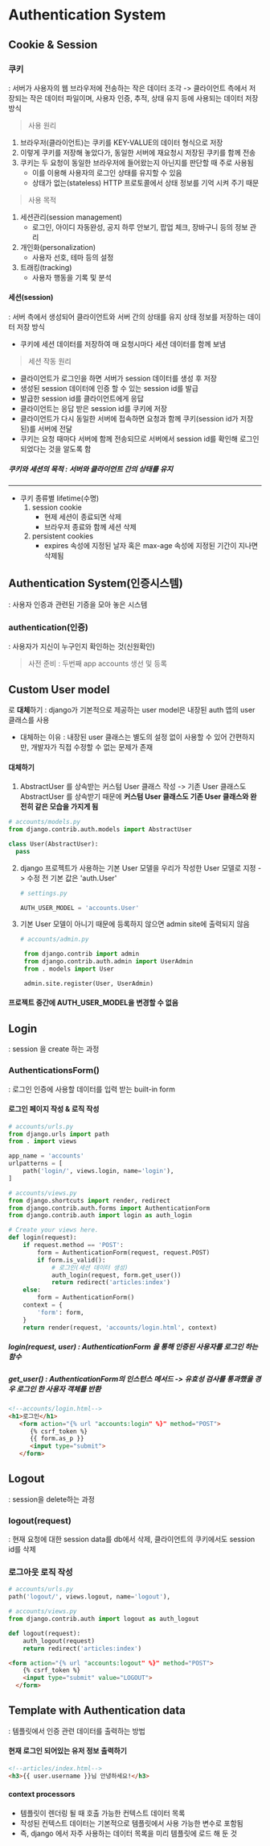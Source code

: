 # Authentication System
## Cookie & Session
### 쿠키
: 서버가 사용자의 웹 브라우저에 전송하는 작은 데이터 조각
-> 클라이언트 측에서 저장되는 작은 데이터 파일이며, 사용자 인증, 추적, 상태 유지 등에 사용되는 데이터 저장 방식
> 사용 원리
1. 브라우저(클라이언트)는 쿠키를  KEY-VALUE의 데이터 형식으로 저장
2. 이렇게 쿠키를 저장해 놓았다가, 동일한 서버에 재요청시 저장된 쿠키를 함께 전송
3. 쿠키는 두 요청이 동일한 브라우저에 들어왔는지 아닌지를 판단할 때 주로 사용됨
   - 이를 이용해 사용자의 로그인 상태를 유지할 수 있음
   - 상태가 없는(stateless) HTTP 프로토콜에서 상태 정보를 기억 시켜 주기 때문

> 사용 목적
1. 세션관리(session management)
   - 로그인, 아이디 자동완성, 공지 하루 안보기, 팝업 체크, 장바구니 등의 정보 관리
2. 개인화(personalization)
   - 사용자 선호, 테마 등의 설정
3. 트래킹(tracking)
   - 사용자 행동을 기록 및 분석

#### 세션(session)
: 서버 측에서 생성되어 클라이언트와 서버 간의 상태를 유지 상태 정보를 저장하는 데이터 저장 방식
- 쿠키에 세션 데이터를 저장하여 매 요청시마다 세션 데이터를 함께 보냄
> 세션 작동 원리
  - 클라이언트가 로그인을 하면 서버가 session 데이터를 생성 후 저장
  - 생성된 session 데이터에 인증 할 수 있는 session id를 발급
  - 발급한 session id를 클라이언트에게 응답
  - 클라이언트는 응답 받은 session id를 쿠키에 저장
  - 클라이언트가 다시 동일한 서버에 접속하면 요청과 함께 쿠키(session id가 저장된)를 서버에 전달
  - 쿠키는 요청 때마다 서버에 함께 전송되므로 서버에서 session id를 확인해 로그인 되었다는 것을 알도록 함

##### 쿠키와 세션의 목적 : 서버와 클라이언트 간의 상태를 유지

----
- 쿠키 종류별 lifetime(수명)
  1. session cookie
       - 현제 세션이 종료되면 삭제
       - 브라우저 종료와 함께 세션 삭제
  2. persistent cookies
      - expires 속성에 지정된 날자 혹은 max-age 속성에 지정된 기간이 지나면 삭제됨


## Authentication System(인증시스템)
: 사용자 인증과 관련된 기증을 모아 놓은 시스템 
### authentication(인증)
: 사용자가 지신이 누구인지 확인하는 것(신원확인)
> 사전 준비 : 두번째 app accounts 생선 및 등록

## Custom User model
로 **대체**하기
: django가 기본적으로 제공하는 user model은 내장된 auth 앱의 user 클래스를 사용
- 대체하는 이유 : 내장된 user 클래스는 별도의 설정 없이 사용할 수 있어 간편하지만, 개발자가 직접 수정할 수 없는 문제가 존재

#### 대체하기
1. AbstractUser 를 상속받는 커스텀 User 클래스 작성
   -> 기존 User 클래스도 AbstractUser 를 상속받기 때문에 **커스텀 User 클래스도 기존 User 클래스와 완전히 같은 모습을 가지게 됨**
  ```python
  # accounts/models.py
  from django.contrib.auth.models import AbstractUser

  class User(AbstractUser):
    pass
  ```
2. django 프로젝트가 사용하는 기본 User 모델을 우리가 작성한 User 모델로 지정 -> 수정 전 기본 값은 'auth.User'
   ```python
   # settings.py

   AUTH_USER_MODEL = 'accounts.User'
   ```

3. 기본 User 모델이 아니기 때문에 등록하지 않으면 admin site에 출력되지 않음
   ```python
   # accounts/admin.py

    from django.contrib import admin
    from django.contrib.auth.admin import UserAdmin
    from . models import User

    admin.site.register(User, UserAdmin)
   ```

#### 프로젝트 중간에 AUTH_USER_MODEL을 변경할 수 없음

## Login
: session 을 create 하는 과정
### AuthenticationsForm()
: 로그인 인증에 사용할 데이터를 입력 받는 built-in form

#### 로그인 페이지 작성 & 로직 작성
```python
# accounts/urls.py
from django.urls import path
from . import views

app_name = 'accounts'
urlpatterns = [
    path('login/', views.login, name='login'),
]
```
```python
# accounts/views.py
from django.shortcuts import render, redirect
from django.contrib.auth.forms import AuthenticationForm
from django.contrib.auth import login as auth_login

# Create your views here.
def login(request):
    if request.method == 'POST':
        form = AuthenticationForm(request, request.POST)
        if form.is_valid():
            # 로그인(세션 데이터 생성)
            auth_login(request, form.get_user())
            return redirect('articles:index')
    else:
        form = AuthenticationForm()
    context = {
        'form': form,
    }
    return render(request, 'accounts/login.html', context)
```
##### login(request, user) : AuthenticationForm 을 통해 인증된 사용자를 로그인 하는 함수
##### get_user() : AuthenticationForm의 인스턴스 메서드 -> 유효성 검사를 통과했을 경우 로그인 한 사용자 객체를 반환

```html
<!--accounts/login.html-->
<h1>로그인</h1>
   <form action="{% url "accounts:login" %}" method="POST">
      {% csrf_token %}
      {{ form.as_p }}
      <input type="submit">
   </form>
```
## Logout
: session을 delete하는 과정
### logout(request)
: 현재 요청에 대한 session data를 db에서 삭제, 클라이언트의 쿠키에서도 session id를 삭제

### 로그아웃 로직 작성
```python
# accounts/urls.py
path('logout/', views.logout, name='logout'),
```
```python
# accounts/views.py
from django.contrib.auth import logout as auth_logout

def logout(request):
    auth_logout(request)
    return redirect('articles:index')
```
```html
<form action="{% url "accounts:logout" %}" method="POST">
    {% csrf_token %}
    <input type="submit" value="LOGOUT">
  </form>
```

## Template with Authentication data
: 템플릿에서 인증 관련 데이터를 출력하는 방법
#### 현재 로그인 되어있는 유저 정보 출력하기 
```html
<!--articles/index.html-->
<h3>{{ user.username }}님 안녕하세요!</h3>
```
#### context processors
- 템플릿이 렌더링 될 때 호출 가능한 컨텍스트 데이터 목록
- 작성된 컨텍스트 데이터는 기본적으로 템플릿에서 사용 가능한 변수로 포함됨
- 즉, django 에서 자주 사용하는 데이터 목록을 미리 템플릿에 로드 해 둔 것
  


